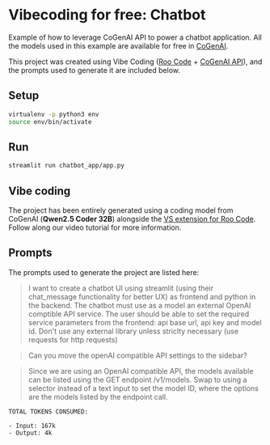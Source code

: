 # Vibecoding for free: Chatbot

Example of how to leverage CoGenAI API to power a chatbot application. All the models used in this example are available for free in [CoGenAI](https://cogenai.kalavai.net).

This project was created using Vibe Coding ([Roo Code](https://github.com/RooVetGit/Roo-Code) + [CoGenAI API](https://cogenai.kalavai.net)), and the prompts used to generate it are included below.


## Setup

```bash
virtualenv -p python3 env
source env/bin/activate
```

## Run

```bash
streamlit run chatbot_app/app.py
```

## Vibe coding

The project has been entirely generated using a coding model from CoGenAI (**Qwen2.5 Coder 32B**) alongside the [VS extension for Roo Code](https://github.com/qpd-v/Roo-Code?tab=readme-ov-file#installation). Follow along our video tutorial for more information.


## Prompts

The prompts used to generate the project are listed here:

> I want to create a chatbot UI using streamlit (using their chat_message functionality for better UX) as frontend and python in the backend. The chatbot must use as a model an external OpenAI comptible API service. The user should be able to set the required service parameters from the frontend: api base url, api key and model id. Don't use any external library unless striclty necessary (use requests for http requests)

> Can you move the openAI compatible API settings to the sidebar?

> Since we are using an OpenAI compatible API, the models available can be listed using the GET endpoint /v1/models. Swap to using a selector instead of a text input to set the model ID, where the options are the models listed by the endpoint call.

```
TOTAL TOKENS CONSUMED:

- Input: 167k
- Output: 4k
```